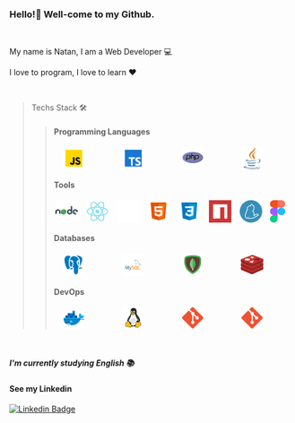 ### Hello!👋 Well-come to my Github.
<br>
<p>My name is Natan, I am a Web Developer 💻</p>
<p>I love to program, I love to learn ❤️</p>
<br>

> Techs Stack 🛠️
>
>>#### Programming Languages
>><div style="display:flex; justify-content:space-around; width: 100%;">
>>  <img src="https://raw.githubusercontent.com/natanfoleto/natanfoleto/73848425427ac00323854248830b67ee1bc3e439/assets/javascript.svg" height="40px"/>&nbsp;
>>  <img src="https://raw.githubusercontent.com/natanfoleto/natanfoleto/81bead1016f85a6463569135bbfc80c05472052c/assets/typescript.svg" height="40px"/>&nbsp;
>>  <img src="https://raw.githubusercontent.com/natanfoleto/natanfoleto/main/assets/php.png" height="40px"/>&nbsp;
>>  <img src="https://raw.githubusercontent.com/natanfoleto/natanfoleto/81bead1016f85a6463569135bbfc80c05472052c/assets/java.svg" height="40px"/>&nbsp;
>></div>
>>
>>#### Tools
>><div style="display:flex; justify-content:space-around; width: 100%;">
>>  <img src="https://raw.githubusercontent.com/natanfoleto/natanfoleto/81bead1016f85a6463569135bbfc80c05472052c/assets/nodejs.svg" height="40px"/>&nbsp;
>>  <img src="https://raw.githubusercontent.com/natanfoleto/natanfoleto/81bead1016f85a6463569135bbfc80c05472052c/assets/react.svg" height="40px"/>&nbsp;
>>  <img src="https://raw.githubusercontent.com/natanfoleto/natanfoleto/81bead1016f85a6463569135bbfc80c05472052c/assets/nextjs.svg" height="40px"/>&nbsp;
>>  <img src="https://raw.githubusercontent.com/natanfoleto/natanfoleto/81bead1016f85a6463569135bbfc80c05472052c/assets/html5.svg" height="40px"/>&nbsp;
>>  <img src="https://raw.githubusercontent.com/natanfoleto/natanfoleto/81bead1016f85a6463569135bbfc80c05472052c/assets/css3.svg" height="40px"/>&nbsp;
>>  <img src="https://raw.githubusercontent.com/natanfoleto/natanfoleto/main/assets/npm.png" height="40px"/>&nbsp;
>>  <img src="https://raw.githubusercontent.com/natanfoleto/natanfoleto/main/assets/yarn.png" height="40px"/>&nbsp;
>>  <img src="https://raw.githubusercontent.com/natanfoleto/natanfoleto/81bead1016f85a6463569135bbfc80c05472052c/assets/Figma.svg" height="40px"/>&nbsp;
>></div>
>>
>>#### Databases
>><div style="display:flex; justify-content:space-around; width: 100%;">
>>  <img src="https://raw.githubusercontent.com/natanfoleto/natanfoleto/81bead1016f85a6463569135bbfc80c05472052c/assets/postgreesql.svg" height="40px"/>&nbsp;
>>  <img src="https://raw.githubusercontent.com/natanfoleto/natanfoleto/81bead1016f85a6463569135bbfc80c05472052c/assets/mysql.svg" height="40px"/>&nbsp;
>>  <img src="https://raw.githubusercontent.com/natanfoleto/natanfoleto/81bead1016f85a6463569135bbfc80c05472052c/assets/mongodb.svg" height="40px"/>&nbsp;
>>  <img src="https://github.com/natanfoleto/natanfoleto/blob/main/assets/redis.svg" height="40px"/>&nbsp;
>></div>
>>
>>#### DevOps
>><div style="display:flex; justify-content:space-around; width: 100%;">
>>  <img src="https://raw.githubusercontent.com/natanfoleto/natanfoleto/81bead1016f85a6463569135bbfc80c05472052c/assets/docker.svg" height="40px"/>&nbsp;
>>  <img src="https://raw.githubusercontent.com/natanfoleto/natanfoleto/81bead1016f85a6463569135bbfc80c05472052c/assets/linux.svg" height="40px"/>&nbsp;
>>  <img src="https://raw.githubusercontent.com/natanfoleto/natanfoleto/main/assets/git.png" height="40px"/>&nbsp;
>>  <img src="https://raw.githubusercontent.com/natanfoleto/natanfoleto/main/assets/git.png" height="40px"/>&nbsp;
>></div>

<br>

##### I'm currently studying English 📚

#### See my Linkedin
[![Linkedin Badge](https://img.shields.io/badge/-Natan%20Foleto-00875f?style=flat-square&logo=Linkedin&logoColor=white&link=https://www.linkedin.com/in/diego-schell-fernandes/)](https://www.linkedin.com/in/natan-foleto-9bbb2b178/)
